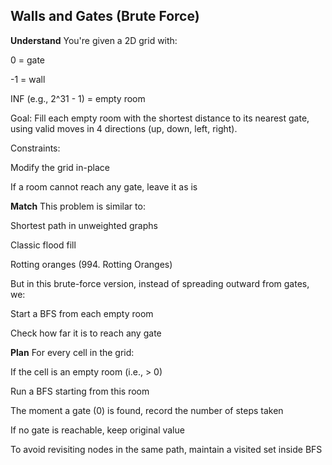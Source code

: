 ## Walls and Gates (Brute Force)
**Understand**
You're given a 2D grid with:

0 = gate

-1 = wall

INF (e.g., 2^31 - 1) = empty room

Goal:
Fill each empty room with the shortest distance to its nearest gate, using valid moves in 4 directions (up, down, left, right).

Constraints:

Modify the grid in-place

If a room cannot reach any gate, leave it as is

**Match**
This problem is similar to:

Shortest path in unweighted graphs

Classic flood fill

Rotting oranges (994. Rotting Oranges)

But in this brute-force version, instead of spreading outward from gates, we:

Start a BFS from each empty room

Check how far it is to reach any gate

**Plan**
For every cell in the grid:

If the cell is an empty room (i.e., > 0)

Run a BFS starting from this room

The moment a gate (0) is found, record the number of steps taken

If no gate is reachable, keep original value

To avoid revisiting nodes in the same path, maintain a visited set inside BFS

